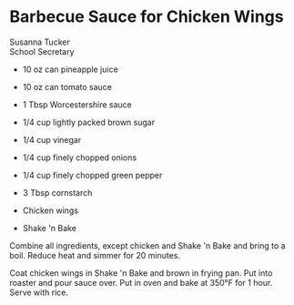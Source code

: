 # Barbecue Sauce for Chicken Wings

Susanna Tucker<br/>
School Secretary

- 10 oz can pineapple juice
- 10 oz can tomato sauce
- 1 Tbsp Worcestershire sauce
- 1/4 cup lightly packed brown sugar
- 1/4 cup vinegar

- 1/4 cup finely chopped onions
- 1/4 cup finely chopped green pepper
- 3 Tbsp cornstarch
- Chicken wings
- Shake 'n Bake

Combine all ingredients, except chicken and Shake 'n Bake and bring to a boil. Reduce heat and simmer for 20 minutes.

Coat chicken wings in Shake 'n Bake and brown in frying pan. Put into roaster and pour sauce over. Put in oven and bake at 350°F for 1 hour.  Serve with rice.